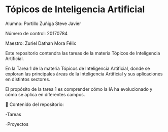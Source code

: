 # Tópicos de Inteligencia Artificial
Alumno: Portillo Zuñiga Steve Javier

Número de control: 20170784

Maestro: Zuriel Dathan Mora Félix


Este repositorio contendra las tareas  de la materia Tópicos de Inteligencia Artificial.


En la Tarea 1 de la materia Tópicos de Inteligencia Artificial, donde se exploran las principales áreas de la Inteligencia Artificial y sus aplicaciones en distintos sectores.


El propósito de la tarea 1 es comprender cómo la IA ha evolucionado y cómo se aplica en diferentes campos.

📂 Contenido del repositorio:

-Tareas


-Proyectos
